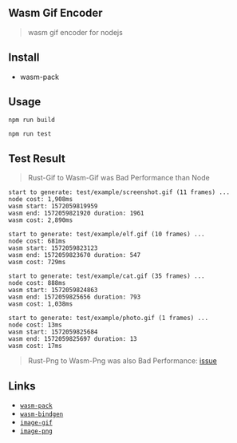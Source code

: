 
## Wasm Gif Encoder
> wasm gif encoder for nodejs

## Install
- wasm-pack

## Usage

```
npm run build

npm run test
```

## Test Result
>Rust-Gif to Wasm-Gif was Bad Performance than Node
```
start to generate: test/example/screenshot.gif (11 frames) ...
node cost: 1,908ms
wasm start: 1572059819959
wasm end: 1572059821920 duration: 1961
wasm cost: 2,890ms

start to generate: test/example/elf.gif (10 frames) ...
node cost: 681ms
wasm start: 1572059823123
wasm end: 1572059823670 duration: 547
wasm cost: 729ms

start to generate: test/example/cat.gif (35 frames) ...
node cost: 888ms
wasm start: 1572059824863
wasm end: 1572059825656 duration: 793
wasm cost: 1,038ms

start to generate: test/example/photo.gif (1 frames) ...
node cost: 13ms
wasm start: 1572059825684
wasm end: 1572059825697 duration: 13
wasm cost: 17ms
```

>Rust-Png to Wasm-Png was also Bad Performance: [issue](https://github.com/image-rs/image-png/issues/114)


## Links

* [`wasm-pack`](https://github.com/rustwasm/wasm-pack) 
* [`wasm-bindgen`](https://github.com/rustwasm/wasm-bindgen) 
* [`image-gif`](https://github.com/image-rs/image-gif) 
* [`image-png`](https://github.com/image-rs/image-png) 
